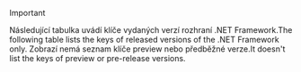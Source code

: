 
> [!IMPORTANT]
> <span data-ttu-id="7043b-101">Následující tabulka uvádí klíče vydaných verzí rozhraní .NET Framework.</span><span class="sxs-lookup"><span data-stu-id="7043b-101">The following table lists the keys of released versions of the .NET Framework only.</span></span> <span data-ttu-id="7043b-102">Zobrazí nemá seznam klíče preview nebo předběžné verze.</span><span class="sxs-lookup"><span data-stu-id="7043b-102">It doesn't list the keys of preview or pre-release versions.</span></span>
